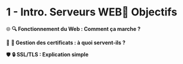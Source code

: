 # 1 - Intro. Serveurs WEB🎯 **Objectifs**



🌐 **🔍 Fonctionnement du Web : Comment ça marche ?**



🔐 **📜 Gestion des certificats : à quoi servent-ils ?**



🛡️ **🔒 SSL/TLS : Explication simple**
